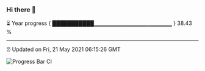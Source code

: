 ### Hi there 👋

⏳ Year progress { ███████████▁▁▁▁▁▁▁▁▁▁▁▁▁▁▁▁▁▁▁ } 38.43 %

---

⏰ Updated on Fri, 21 May 2021 06:15:26 GMT

![Progress Bar CI](https://github.com/liununu/liununu/workflows/Progress%20Bar%20CI/badge.svg)
